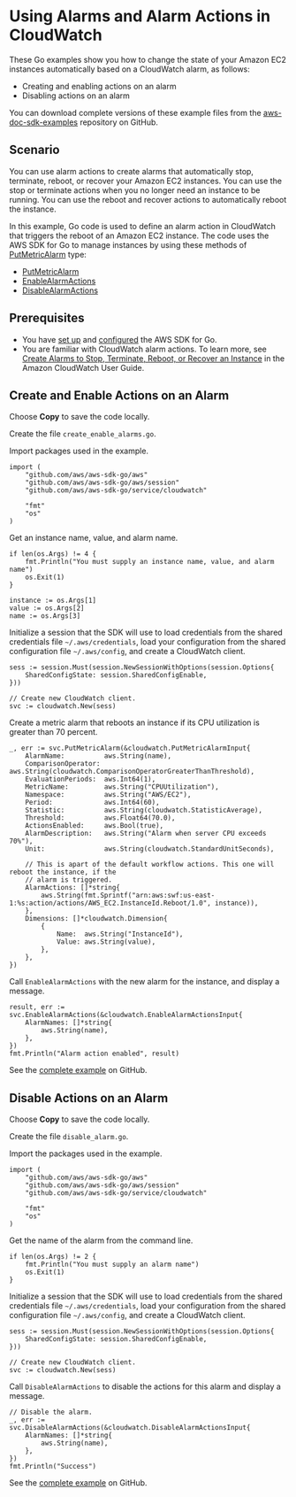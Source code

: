 # Using Alarms and Alarm Actions in CloudWatch<a name="cw-example-using-alarm-actions"></a>

These Go examples show you how to change the state of your Amazon EC2 instances automatically based on a CloudWatch alarm, as follows:
+ Creating and enabling actions on an alarm
+ Disabling actions on an alarm

You can download complete versions of these example files from the [aws\-doc\-sdk\-examples](https://github.com/awsdocs/aws-doc-sdk-examples/tree/master/go/example_code/cloudwatch) repository on GitHub\.

## Scenario<a name="cw-create-alarm-actions-scenario"></a>

You can use alarm actions to create alarms that automatically stop, terminate, reboot, or recover your Amazon EC2 instances\. You can use the stop or terminate actions when you no longer need an instance to be running\. You can use the reboot and recover actions to automatically reboot the instance\.

In this example, Go code is used to define an alarm action in CloudWatch that triggers the reboot of an Amazon EC2 instance\. The code uses the AWS SDK for Go to manage instances by using these methods of [PutMetricAlarm](https://docs.aws.amazon.com/sdk-for-go/api/service/cloudwatch/#CloudWatch) type:
+  [PutMetricAlarm](https://docs.aws.amazon.com/sdk-for-go/api/service/cloudwatch/#CloudWatch.PutMetricAlarm) 
+  [EnableAlarmActions](https://docs.aws.amazon.com/sdk-for-go/api/service/cloudwatch/#CloudWatch.EnableAlarmActions) 
+  [DisableAlarmActions](https://docs.aws.amazon.com/sdk-for-go/api/service/cloudwatch/#CloudWatch.DisableAlarmActions) 

## Prerequisites<a name="cw-create-alarm-actions-prerequisites"></a>
+ You have [set up](setting-up.md) and [configured](configuring-sdk.md) the AWS SDK for Go\.
+ You are familiar with CloudWatch alarm actions\. To learn more, see [Create Alarms to Stop, Terminate, Reboot, or Recover an Instance](https://docs.aws.amazon.com/AmazonCloudWatch/latest/monitoring/UsingAlarmActions.html) in the Amazon CloudWatch User Guide\.

## Create and Enable Actions on an Alarm<a name="cw-example-alarm-actions"></a>

Choose **Copy** to save the code locally\.

Create the file `create_enable_alarms.go`\.

Import packages used in the example\.

```
import (
    "github.com/aws/aws-sdk-go/aws"
    "github.com/aws/aws-sdk-go/aws/session"
    "github.com/aws/aws-sdk-go/service/cloudwatch"

    "fmt"
    "os"
)
```

Get an instance name, value, and alarm name\.

```
if len(os.Args) != 4 {
    fmt.Println("You must supply an instance name, value, and alarm name")
    os.Exit(1)
}

instance := os.Args[1]
value := os.Args[2]
name := os.Args[3]
```

Initialize a session that the SDK will use to load credentials from the shared credentials file `~/.aws/credentials`, load your configuration from the shared configuration file `~/.aws/config`, and create a CloudWatch client\.

```
sess := session.Must(session.NewSessionWithOptions(session.Options{
    SharedConfigState: session.SharedConfigEnable,
}))

// Create new CloudWatch client.
svc := cloudwatch.New(sess)
```

Create a metric alarm that reboots an instance if its CPU utilization is greater than 70 percent\.

```
_, err := svc.PutMetricAlarm(&cloudwatch.PutMetricAlarmInput{
    AlarmName:          aws.String(name),
    ComparisonOperator: aws.String(cloudwatch.ComparisonOperatorGreaterThanThreshold),
    EvaluationPeriods:  aws.Int64(1),
    MetricName:         aws.String("CPUUtilization"),
    Namespace:          aws.String("AWS/EC2"),
    Period:             aws.Int64(60),
    Statistic:          aws.String(cloudwatch.StatisticAverage),
    Threshold:          aws.Float64(70.0),
    ActionsEnabled:     aws.Bool(true),
    AlarmDescription:   aws.String("Alarm when server CPU exceeds 70%"),
    Unit:               aws.String(cloudwatch.StandardUnitSeconds),

    // This is apart of the default workflow actions. This one will reboot the instance, if the
    // alarm is triggered.
    AlarmActions: []*string{
        aws.String(fmt.Sprintf("arn:aws:swf:us-east-1:%s:action/actions/AWS_EC2.InstanceId.Reboot/1.0", instance)),
    },
    Dimensions: []*cloudwatch.Dimension{
        {
            Name:  aws.String("InstanceId"),
            Value: aws.String(value),
        },
    },
})
```

Call `EnableAlarmActions` with the new alarm for the instance, and display a message\.

```
result, err := svc.EnableAlarmActions(&cloudwatch.EnableAlarmActionsInput{
    AlarmNames: []*string{
        aws.String(name),
    },
})
fmt.Println("Alarm action enabled", result)
```

See the [complete example](https://github.com/awsdocs/aws-doc-sdk-examples/blob/main/go/example_code/cloudwatch/create_enable_alarms.go) on GitHub\.

## Disable Actions on an Alarm<a name="disable-actions-on-an-alarm"></a>

Choose **Copy** to save the code locally\.

Create the file `disable_alarm.go`\.

Import the packages used in the example\.

```
import (
    "github.com/aws/aws-sdk-go/aws"
    "github.com/aws/aws-sdk-go/aws/session"
    "github.com/aws/aws-sdk-go/service/cloudwatch"

    "fmt"
    "os"
)
```

Get the name of the alarm from the command line\.

```
if len(os.Args) != 2 {
    fmt.Println("You must supply an alarm name")
    os.Exit(1)
}
```

Initialize a session that the SDK will use to load credentials from the shared credentials file `~/.aws/credentials`, load your configuration from the shared configuration file `~/.aws/config`, and create a CloudWatch client\.

```
sess := session.Must(session.NewSessionWithOptions(session.Options{
    SharedConfigState: session.SharedConfigEnable,
}))

// Create new CloudWatch client.
svc := cloudwatch.New(sess)
```

Call `DisableAlarmActions` to disable the actions for this alarm and display a message\.

```
// Disable the alarm.
_, err := svc.DisableAlarmActions(&cloudwatch.DisableAlarmActionsInput{
    AlarmNames: []*string{
        aws.String(name),
    },
})
fmt.Println("Success")
```

See the [complete example](https://github.com/awsdocs/aws-doc-sdk-examples/blob/main/go/example_code/cloudwatch/disable_alarm.go) on GitHub\.